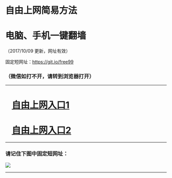 ﻿# 自由上网简易方法

# 电脑、手机一键翻墙

（2017/10/09 更新，网址有效）

固定短网址：https://git.io/free99

### （微信如打不开，请转到浏览器打开）


***





# &nbsp;&nbsp; <a href="http://ft14094907.fwq-tz-1001.info/fwqtz01.html?t=100900121889 " target="_blank">自由上网入口1</a>
# &nbsp;&nbsp; <a href="http://ft274731966.fwq-tz-1002.info/fwqtz02.html?t=100900132008 " target="_blank">自由上网入口2</a>
***

### 请记住下图中固定短网址：

<img src="https://s3-us-west-2.amazonaws.com/fwq-1001/yjfq-20170905okok.png" /> 


***

